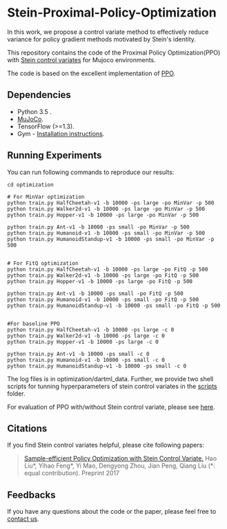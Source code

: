 # Stein-Proximal-Policy-Optimization

In this work, we propose a control variate method to effectively reduce variance for policy gradient methods motivated by Stein's identity.


This repository contains the code of the Proximal Policy Optimization(PPO) with [Stein control variates](https://arxiv.org/pdf/1710.11198.pdf) for Mujoco environments.

The code is based on the excellent implementation of [PPO](https://github.com/pat-coady/trpo).


## Dependencies

* Python 3.5 .
* [MuJoCo](http://www.mujoco.org/).
* TensorFlow (>=1.3).
* Gym - [Installation instructions](https://gym.openai.com/docs).

## Running Experiments

You can run following commands to reproduce our results:

```Shell
cd optimization

# For MinVar optimization
python train.py HalfCheetah-v1 -b 10000 -ps large -po MinVar -p 500 
python train.py Walker2d-v1 -b 10000 -ps large -po MinVar -p 500 
python train.py Hopper-v1 -b 10000 -ps large -po MinVar -p 500 
 
python train.py Ant-v1 -b 10000 -ps small -po MinVar -p 500 
python train.py Humanoid-v1 -b 10000 -ps small -po MinVar -p 500 
python train.py HumanoidStandup-v1 -b 10000 -ps small -po MinVar -p 500 


# For FitQ optimization
python train.py HalfCheetah-v1 -b 10000 -ps large -po FitQ -p 500 
python train.py Walker2d-v1 -b 10000 -ps large -po FitQ -p 500 
python train.py Hopper-v1 -b 10000 -ps large -po FitQ -p 500 

python train.py Ant-v1 -b 10000 -ps small -po FitQ -p 500 
python train.py Humanoid-v1 -b 10000 -ps small -po FitQ -p 500 
python train.py HumanoidStandup-v1 -b 10000 -ps small -po FitQ -p 500


#For baseline PPO
python train.py HalfCheetah-v1 -b 10000 -ps large -c 0
python train.py Walker2d-v1 -b 10000 -ps large -c 0
python train.py Hopper-v1 -b 10000 -ps large -c 0

python train.py Ant-v1 -b 10000 -ps small -c 0
python train.py Humanoid-v1 -b 10000 -ps small -c 0
python train.py HumanoidStandup-v1 -b 10000 -ps small -c 0
```
The log files is in optimization/dartml_data. Further, we provide two shell scripts for tunning hyperparameters of stein control variates in the [scripts](optimization/scripts) folder.

For evaluation of PPO with/without Stein control variate, please see [here](evaluation).

## Citations
If you find Stein control variates helpful, please cite following papers:

>[Sample-efficient Policy Optimization with Stein Control Variate.](https://arxiv.org/pdf/1710.11198.pdf)
>Hao Liu\*, Yihao Feng\*, Yi Mao, Dengyong Zhou, Jian Peng, Qiang Liu (*: equal contribution).
>Preprint 2017

## Feedbacks

If you have any questions about the code or the paper, please feel free to [contact us](mailto:yihaof95@gmail.com).











